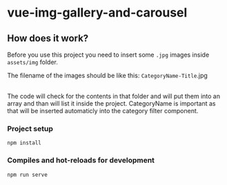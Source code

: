 # vue-img-gallery-and-carousel

## How does it work?
Before you use this project you need to insert some `.jpg` images inside `assets/img` folder. 

The filename of the images should be like this: `CategoryName-Title`.jpg <br/><br/>

The code will check for the contents in that folder and will put them into an array and than will list it inside the project.
CategoryName is important as that will be inserted automaticly into the category filter component.

### Project setup
```
npm install
```

### Compiles and hot-reloads for development
```
npm run serve
```
